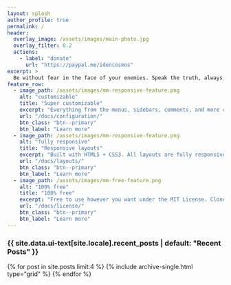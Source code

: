 ```yaml
---
layout: splash
author_profile: true
permalink: /
header:
  overlay_image: /assets/images/main-photo.jpg
  overlay_filter: 0.2
  actions:
    - label: "donate"
      url: "https://paypal.me/idencosmos"
excerpt: >
  Be without fear in the face of your enemies. Speak the truth, always, even if it leads to your death. Safeguard the helpless and do no wrong. That is your oath...
feature_row:
  - image_path: /assets/images/mm-responsive-feature.png
    alt: "customizable"
    title: "Super customizable"
    excerpt: "Everything from the menus, sidebars, comments, and more can be configured or set with YAML Front Matter."
    url: "/docs/configuration/"
    btn_class: "btn--primary"
    btn_label: "Learn more"
  - image_path: /assets/images/mm-responsive-feature.png
    alt: "fully responsive"
    title: "Responsive layouts"
    excerpt: "Built with HTML5 + CSS3. All layouts are fully responsive with helpers to augment your content."
    url: "/docs/layouts/"
    btn_class: "btn--primary"
    btn_label: "Learn more"
  - image_path: /assets/images/mm-free-feature.png
    alt: "100% free"
    title: "100% free"
    excerpt: "Free to use however you want under the MIT License. Clone it, fork it, customize it... whatever!"
    url: "/docs/license/"
    btn_class: "btn--primary"
    btn_label: "Learn more"      
---
```


<h3 class="archive__subtitle">{{ site.data.ui-text[site.locale].recent_posts | default: "Recent Posts" }}</h3>

<div class="grid__wrapper">
  {% for post in site.posts limit:4 %}
    {% include archive-single.html type="grid" %}
  {% endfor %}
</div>
